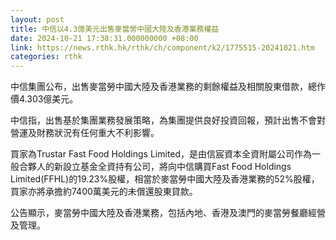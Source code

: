 ```yaml
---
layout: post
title: 中信以4.3億美元出售麥當勞中國大陸及香港業務權益
date: 2024-10-21 17:38:31.000000000 +08:00
link: https://news.rthk.hk/rthk/ch/component/k2/1775515-20241021.htm
categories: rthk
---
```


中信集團公布，出售麥當勞中國大陸及香港業務的剩餘權益及相關股東借款，總作價4.303億美元。

中信指，出售基於集團業務發展策略，為集團提供良好投資回報，預計出售不會對營運及財務狀況有任何重大不利影響。

買家為Trustar Fast Food Holdings Limited，是由信宸資本全資附屬公司作為一般合夥人的新設立基金全資持有公司，將向中信購買Fast Food Holdings Limited(FFHL)的19.23%股權，相當於麥當勞中國大陸及香港業務的52%股權，買家亦將承擔約7400萬美元的未償還股東貸款。

公告顯示，麥當勞中國大陸及香港業務，包括內地、香港及澳門的麥當勞餐廳經營及管理。
